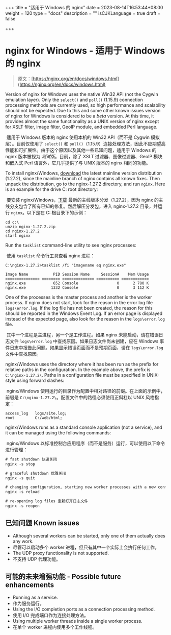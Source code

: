 +++
title = "适用于 Windows 的 nginx"
date = 2023-08-14T16:53:44+08:00
weight = 120
type = "docs"
description = ""
isCJKLanguage = true
draft = false

+++

# nginx for Windows - 适用于 Windows 的 nginx

> 原文：[https://nginx.org/en/docs/windows.html](https://nginx.org/en/docs/windows.html)
>



Version of nginx for Windows uses the native Win32 API (not the Cygwin emulation layer). Only the `select()` and `poll()` (1.15.9) connection processing methods are currently used, so high performance and scalability should not be expected. Due to this and some other known issues version of nginx for Windows is considered to be a *beta* version. At this time, it provides almost the same functionality as a UNIX version of nginx except for XSLT filter, image filter, GeoIP module, and embedded Perl language.

​	适用于 Windows 版本的 nginx 使用本机的 Win32 API（而不是 Cygwin 模拟层）。目前仅使用了 `select()` 和 `poll()`（1.15.9）连接处理方法，因此不应期望高性能和可扩展性。由于这个原因以及其他一些已知问题，适用于 Windows 的 nginx 版本被视为 *测试版*。目前，除了 XSLT 过滤器、图像过滤器、GeoIP 模块和嵌入式 Perl 语言外，它几乎提供了与 UNIX 版本的 nginx 相同的功能。

To install nginx/Windows, [download](https://nginx.org/en/download.html) the latest mainline version distribution (1.27.2), since the mainline branch of nginx contains all known fixes. Then unpack the distribution, go to the nginx-1.27.2 directory, and run `nginx`. Here is an example for the drive C: root directory:

​	要安装 nginx/Windows，[下载](https://nginx.org/en/download.html) 最新的主线版本分发（1.27.2），因为 nginx 的主线分支包含了所有已知的修复。然后解压分发包，进入 nginx-1.27.2 目录，并运行 `nginx`。以下是在 C: 根目录下的示例：

```
cd c:\
unzip nginx-1.27.2.zip
cd nginx-1.27.2
start nginx
```

Run the `tasklist` command-line utility to see nginx processes:

​	使用 `tasklist` 命令行工具查看 nginx 进程：

```
C:\nginx-1.27.2>tasklist /fi "imagename eq nginx.exe"

Image Name           PID Session Name     Session#    Mem Usage
=============== ======== ============== ========== ============
nginx.exe            652 Console                 0      2 780 K
nginx.exe           1332 Console                 0      3 112 K
```

One of the processes is the master process and another is the worker process. If nginx does not start, look for the reason in the error log file `logs\error.log`. If the log file has not been created, the reason for this should be reported in the Windows Event Log. If an error page is displayed instead of the expected page, also look for the reason in the `logs\error.log` file.

​	其中一个进程是主进程，另一个是工作进程。如果 nginx 未能启动，请在错误日志文件 `logs\error.log` 中查找原因。如果日志文件尚未创建，应在 Windows 事件日志中报告此问题。如果显示错误页面而不是预期页面，请在 `logs\error.log` 文件中查找原因。

nginx/Windows uses the directory where it has been run as the prefix for relative paths in the configuration. In the example above, the prefix is `C:\nginx-1.27.2\`. Paths in a configuration file must be specified in UNIX-style using forward slashes:

​	nginx/Windows 使用运行的目录作为配置中相对路径的前缀。在上面的示例中，前缀是 `C:\nginx-1.27.2\`。配置文件中的路径必须使用正斜杠以 UNIX 风格指定：

```
access_log   logs/site.log;
root         C:/web/html;
```

nginx/Windows runs as a standard console application (not a service), and it can be managed using the following commands:

​	nginx/Windows 以标准控制台应用程序（而不是服务）运行，可以使用以下命令进行管理：

```txt
# fast shutdown 快速关闭
nginx -s stop

# graceful shutdown 优雅关闭
nginx -s quit	

# changing configuration, starting new worker processes with a new configuration, graceful shutdown of old worker processes 更改配置，使用新配置启动新的工作进程，优雅关闭旧的工作进程
nginx -s reload	

# re-opening log files 重新打开日志文件
nginx -s reopen	 
```



## 已知问题 Known issues

- Although several workers can be started, only one of them actually does any work.
- 尽管可以启动多个 worker 进程，但只有其中一个实际上会执行任何工作。
- The UDP proxy functionality is not supported.
- 不支持 UDP 代理功能。



## 可能的未来增强功能 - Possible future enhancements

- Running as a service.
- 作为服务运行。
- Using the I/O completion ports as a connection processing method.
- 使用 I/O 完成端口作为连接处理方法。
- Using multiple worker threads inside a single worker process.
- 在单个 worker 进程内使用多个工作线程。